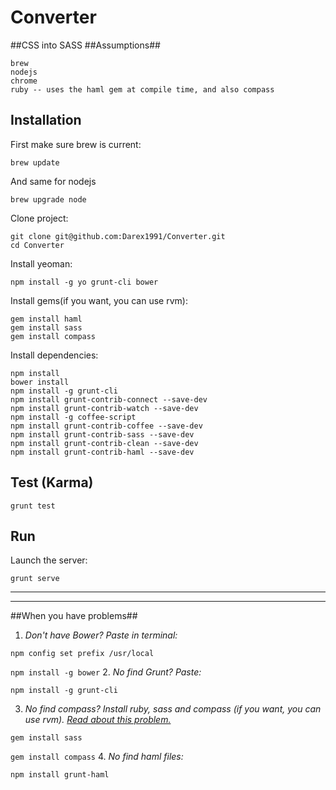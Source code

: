 Converter 
=========
##CSS into SASS
##Assumptions##

    brew
    nodejs
    chrome
    ruby -- uses the haml gem at compile time, and also compass

## Installation

First make sure brew is current:
      
    brew update

And same for nodejs
    
    brew upgrade node
    
Clone project:

    git clone git@github.com:Darex1991/Converter.git
    cd Converter
    
Install yeoman:

    npm install -g yo grunt-cli bower
Install gems(if you want, you can use rvm):

    gem install haml
    gem install sass
    gem install compass

Install dependencies:
    
    npm install
    bower install
    npm install -g grunt-cli
    npm install grunt-contrib-connect --save-dev
    npm install grunt-contrib-watch --save-dev
    npm install -g coffee-script
    npm install grunt-contrib-coffee --save-dev
    npm install grunt-contrib-sass --save-dev
    npm install grunt-contrib-clean --save-dev
    npm install grunt-contrib-haml --save-dev


## Test (Karma)

    grunt test

## Run

Launch the server:

    grunt serve

________________________
______________________________
##When you have problems##
1. *Don't have Bower? Paste in terminal:* 

  ```npm config set prefix /usr/local``` 
  
  ```npm install -g bower```
2. *No find Grunt? Paste:*
  
  ```npm install -g grunt-cli```

3. *No find compass? Install ruby, sass and compass (if you want, you can use rvm). 
[Read about this problem.](http://www.acnenomor.com/410571p1/grunt-task-compass-fails-could-not-find-rubygem-compass-%3E-0)*

  ```gem install sass```
  
  ```gem install compass```
4. *No find haml files:*

  ```npm install grunt-haml```
